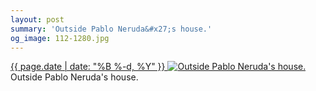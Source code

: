 ```yaml
---
layout: post
summary: 'Outside Pablo Neruda&#x27;s house.'
og_image: 112-1280.jpg
---
```


<p>
 <time>
  <a href="/112">
   {{ page.date | date: "%B %-d, %Y" }}
  </a>
 </time>
 <a href="/112">
  <img alt="Outside Pablo Neruda's house." sizes="(min-width: 700px) 50vw, calc(100vw - 2rem)" src="{{ site.assets_url }}/112-640.jpg" srcset="{{ site.assets_url }}/112-1280.jpg 1280w, {{ site.assets_url }}/112-960.jpg 960w, {{ site.assets_url }}/112-640.jpg 640w, {{ site.assets_url }}/112-320.jpg 320w"/>
 </a>
 <span>
  Outside Pablo Neruda's house.
 </span>
</p>

